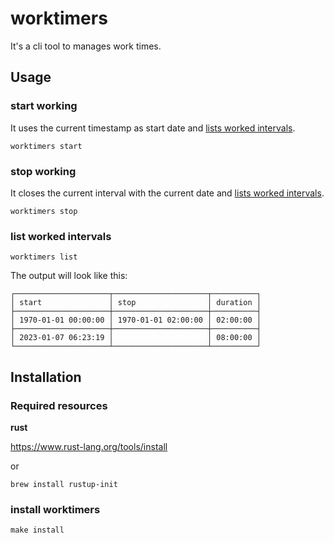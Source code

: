 # worktimers
It's a cli tool to manages work times.

## Usage
### start working
It uses the current timestamp as start date and [lists worked intervals](#list-worked-intervals).
```shell
worktimers start
```

### stop working 
It closes the current interval with the current date and [lists worked intervals](#list-worked-intervals).
```shell
worktimers stop
```

### list worked intervals
```shell
worktimers list
```
The output will look like this:
```
┌─────────────────────┬─────────────────────┬──────────┐
│ start               │ stop                │ duration │
├─────────────────────┼─────────────────────┼──────────┤
│ 1970-01-01 00:00:00 │ 1970-01-01 02:00:00 │ 02:00:00 │
├─────────────────────┼─────────────────────┼──────────┤
│ 2023-01-07 06:23:19 │                     │ 08:00:00 │
└─────────────────────┴─────────────────────┴──────────┘
```

## Installation
### Required resources
**rust**

https://www.rust-lang.org/tools/install

or 

```shell
brew install rustup-init
```

### install worktimers
```shell
make install
```
